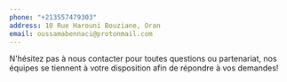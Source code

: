 ```yaml
---
phone: "+213557479303"
address: 10 Rue Harouni Bouziane, Oran
email: oussamabennaci@protonmail.com
---
```


N'hésitez pas à nous contacter pour toutes questions ou partenariat, nos équipes se tiennent à votre disposition afin de répondre à vos demandes!
